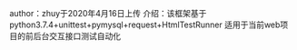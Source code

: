author：zhuy于2020年4月16日上传
介绍：该框架基于python3.7.4+unittest+pymysql+request+HtmlTestRunner
适用于当前web项目的前后台交互接口测试自动化